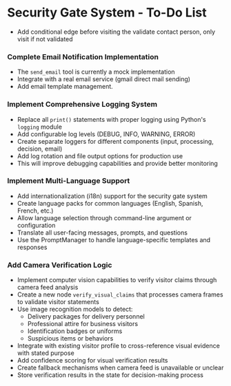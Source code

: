 # Security Gate System - To-Do List

- Add conditional edge before visiting the validate contact person, only visit if not validated

### **Complete Email Notification Implementation**
- The `send_email` tool is currently a mock implementation
- Integrate with a real email service (gmail direct mail sending)
- Add email template management.

### **Implement Comprehensive Logging System**
- Replace all `print()` statements with proper logging using Python's `logging` module
- Add configurable log levels (DEBUG, INFO, WARNING, ERROR) 
- Create separate loggers for different components (input, processing, decision, email)
- Add log rotation and file output options for production use
- This will improve debugging capabilities and provide better monitoring

### **Implement Multi-Language Support**
- Add internationalization (i18n) support for the security gate system
- Create language packs for common languages (English, Spanish, French, etc.)
- Allow language selection through command-line argument or configuration
- Translate all user-facing messages, prompts, and questions
- Use the PromptManager to handle language-specific templates and responses

### **Add Camera Verification Logic**
- Implement computer vision capabilities to verify visitor claims through camera feed analysis
- Create a new node `verify_visual_claims` that processes camera frames to validate visitor statements
- Use image recognition models to detect:
  - Delivery packages for delivery personnel
  - Professional attire for business visitors
  - Identification badges or uniforms
  - Suspicious items or behaviors
- Integrate with existing visitor profile to cross-reference visual evidence with stated purpose
- Add confidence scoring for visual verification results
- Create fallback mechanisms when camera feed is unavailable or unclear
- Store verification results in the state for decision-making process